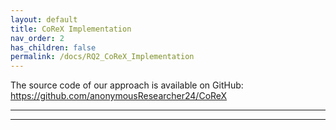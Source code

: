 ```yaml
---
layout: default
title: CoReX Implementation
nav_order: 2
has_children: false
permalink: /docs/RQ2_CoReX_Implementation
---
```


The source code of our approach is available on GitHub: https://github.com/anonymousResearcher24/CoReX

---
---